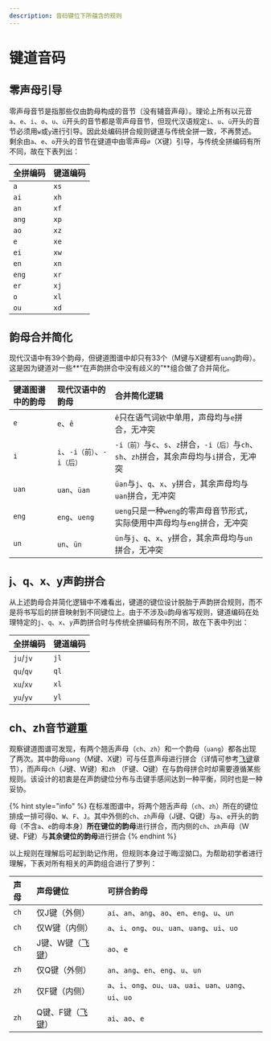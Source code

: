 ```yaml
---
description: 音码键位下所蕴含的规则
---
```


# 键道音码

## 零声母引导

零声母音节是指那些仅由韵母构成的音节（没有辅音声母）。理论上所有以元音`a`、`e`、`i`、`o`、`u`、`ü`开头的音节都是零声母音节，但现代汉语规定`i`、`u`、`ü`开头的音节必须用`w`或`y`进行引导。因此处编码拼合规则键道与传统全拼一致，不再赘述。剩余由`a`、`e`、`o`开头的音节在键道中由零声母`∅`（X键）引导，与传统全拼编码有所不同，故在下表列出：

| 全拼编码 | 键道编码 |
| :--- | :--- |
| `a` | `xs` |
| `ai` | `xh` |
| `an` | `xf` |
| `ang` | `xp` |
| `ao` | `xz` |
| `e` | `xe` |
| `ei` | `xw` |
| `en` | `xn` |
| `eng` | `xr` |
| `er` | `xj` |
| `o` | `xl` |
| `ou` | `xd` |

## 韵母合并简化

现代汉语中有39个韵母，但键道图谱中却只有33个（M键与X键都有`uang`韵母）。这是因为键道对一些**“在声韵拼合中没有歧义的”**组合做了合并简化。

| 键道图谱中的韵母 | 现代汉语中的韵母 | 合并简化逻辑 |
| :--- | :--- | :--- |
| `e` | `e`、`ê` | `ê`只在语气词`欸`中单用，声母均与`e`拼合，无冲突 |
| `i` | `i`、`-i（前）`、`-i（后）` | `-i（前）`与`c`、`s`、`z`拼合，`-i（后）`与`ch`、`sh`、`zh`拼合，其余声母均与`i`拼合，无冲突 |
| `uan` | `uan`、`üan` | `üan`与`j`、`q`、`x`、`y`拼合，其余声母均与`uan`拼合，无冲突 |
| `eng` | `eng`、`ueng` | `ueng`只是一种`weng`的零声母音节形式，实际使用中声母均与`eng`拼合，无冲突 |
| `un` | `un`、`ün` | `ün`与`j`、`q`、`x`、`y`拼合，其余声母均与`un`拼合，无冲突 |

## j、q、x、y声韵拼合

从上述韵母合并简化逻辑中不难看出，键道的键位设计脱胎于声韵拼合规则，而不是将书写后的拼音映射到不同键位上。由于不涉及`ü`韵母省写规则，键道编码在处理特定的`j`、`q`、`x`、`y`声韵拼合时与传统全拼编码有所不同，故在下表中列出：

| 全拼编码 | 键道编码 |
| :--- | :--- |
| `ju`/`jv` | `jl` |
| `qu`/`qv` | `ql` |
| `xu`/`xv` | `xl` |
| `yu`/`yv` | `yl` |

## ch、zh音节避重

观察键道图谱可发现，有两个翘舌声母（`ch`、`zh`）和一个韵母（`uang`）都各出现了两次。其中韵母`uang`（M键、X键）可与任意声母进行拼合（详情可参考[飞键](../advance-in-xkjd/alt-code.md)章节），而声母`ch`（J键、W键）和`zh` （F键、Q键）在与韵母拼合时却需要遵循某些规则。该设计的初衷是在声韵键位分布与击键手感间达到一种平衡，同时也是一种妥协。

{% hint style="info" %}
在标准图谱中，将两个翘舌声母（`ch`、`zh`）所在的键位排成一排可得`Q`、`W`、`F`、`J`。其中外侧的`ch`、`zh`声母（J键、Q键）与`a`、`e`开头的韵母（不含`a`、`e`韵母本身）**所在键位的韵母**进行拼合，而内侧的`ch`、`zh`声母（W键、F键）与**其余键位的韵母**进行拼合
{% endhint %}

以上规则在理解后可起到助记作用，但规则本身过于晦涩拗口。为帮助初学者进行理解，下表对所有相关的声韵组合进行了罗列：

| 声母 | 声母键位 | 可拼合韵母 |
| :--- | :--- | :--- |
| `ch` | 仅J键（外侧） | `ai`、`an`、`ang`、`ao`、`en`、`eng`、`u`、`un` |
| `ch` | 仅W键（内侧） | `a`、`i`、`ong`、`ou`、`uan`、`uang`、`ui`、`uo` |
| `ch` | J键、W键（[飞键](../advance-in-xkjd/alt-code.md)） | `ao`、`e` |
| `zh` | 仅Q键（外侧） | `an`、`ang`、`en`、`eng`、`u`、`un` |
| `zh` | 仅F键（内侧） | `a`、`i`、`ong`、`ou`、`ua`、`uai`、`uan`、`uang`、`ui`、`uo` |
| `zh` | Q键、F键（[飞键](../advance-in-xkjd/alt-code.md)） | `ai`、`ao`、`e` |


